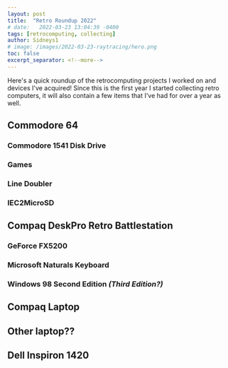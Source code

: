 ```yaml
---
layout: post
title:  "Retro Roundup 2022"
# date:   2022-03-23 13:04:39 -0400
tags: [retrocomputing, collecting]
author: Sidneys1
# image: /images/2022-03-23-raytracing/hero.png
toc: false
excerpt_separator: <!--more-->
---
```


Here's a quick roundup of the retrocomputing projects I worked on and devices I've acquired! Since this is the first
year I started collecting retro computers, it will also contain a few items that I've had for over a year as well.

<!--more-->

## Commodore 64

### Commodore 1541 Disk Drive

### Games

### Line Doubler

### IEC2MicroSD

## Compaq DeskPro Retro Battlestation

### GeForce FX5200

### Microsoft Naturals Keyboard

### Windows 98 Second Edition *(Third Edition?)*

## Compaq Laptop

## Other laptop??

## Dell Inspiron 1420

